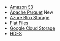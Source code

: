 <ul>
  <li><a href="{{"/data-integrate/dataflow/dataflow-amazon-s3.html" | prepend: site.baseurl}}">Amazon S3</a></li>
  <li><a href="{{"/data-integrate/dataflow/dataflow-apache-parquet.html" | prepend: site.baseurl}}">Apache Parquet</a> <span class="label label-beta">New</span></li>
  <li><a href="{{"/data-integrate/dataflow/dataflow-azure-blob-storage.html" | prepend: site.baseurl}}">Azure Blob Storage</a></li>
  <li><a href="{{"/data-integrate/dataflow/dataflow-files.html" | prepend: site.baseurl}}">Flat Files</a></li>
  <li><a href="{{"/data-integrate/dataflow/dataflow-google-cloud-storage.html" | prepend: site.baseurl}}">Google Cloud Storage</a></li>
  <li><a href="{{"/data-integrate/dataflow/dataflow-hdfs.html" | prepend: site.baseurl}}">HDFS</a></li>
</ul>
